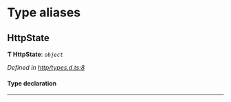 

# Type aliases

<a id="httpstate"></a>

##  HttpState

**Ƭ HttpState**: *`object`*

*Defined in [http/types.d.ts:8](https://github.com/polkadot-js/api/blob/e9030fa/packages/api-provider/src/http/types.d.ts#L8)*

#### Type declaration

___

